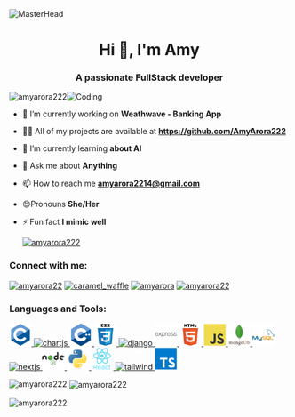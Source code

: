 
<img src="https://i.pinimg.com/originals/4f/e3/31/4fe33144532cacf547c3a3d7c225a210.gif" alt="MasterHead" width="1200" height="300">

<h1 align="center">Hi 👋, I'm Amy</h1>
<h3 align="center">A passionate FullStack developer</h3>
<img align="right" alt="Coding" width="400" src="https://encrypted-tbn0.gstatic.com/images?q=tbn:ANd9GcSx1RCdM8awu6f9ndT7DB_OKq29E_pF1t3ZWPkIEXH0TYZyU4Z9NEMCVW_RTAefaoD8RzQ&usqp=CAU">


<p align="left"> <img src="https://komarev.com/ghpvc/?username=amyarora222&label=Profile%20views&color=0e75b6&style=flat" alt="amyarora222" /> </p>



- 🔭 I’m currently working on **Weathwave - Banking App**

- 👨‍💻 All of my projects are available at **https://github.com/AmyArora222**

- 🌱 I’m currently learning **about AI**

- 💬 Ask me about **Anything**

- 📫 How to reach me **amyarora2214@gmail.com**

- 😊Pronouns **She/Her**
  
- ⚡ Fun fact **I mimic well**

  <p align="left"> <a href="https://github.com/ryo-ma/github-profile-trophy"><img src="https://github-profile-trophy.vercel.app/?username=amyarora222" alt="amyarora222" /></a> </p>

<h3 align="left">Connect with me:</h3>
<p align="left">
<a href="https://linkedin.com/in/amyarora22" target="blank"><img align="center" src="https://raw.githubusercontent.com/rahuldkjain/github-profile-readme-generator/master/src/images/icons/Social/linked-in-alt.svg" alt="amyarora22" height="30" width="40" /></a>
<a href="https://www.hackerrank.com/caramel_waffle" target="blank"><img align="center" src="https://raw.githubusercontent.com/rahuldkjain/github-profile-readme-generator/master/src/images/icons/Social/hackerrank.svg" alt="caramel_waffle" height="30" width="40" /></a>
<a href="https://www.leetcode.com/amyarora" target="blank"><img align="center" src="https://raw.githubusercontent.com/rahuldkjain/github-profile-readme-generator/master/src/images/icons/Social/leet-code.svg" alt="amyarora" height="30" width="40" /></a>
<a href="https://auth.geeksforgeeks.org/user/amyarora22" target="blank"><img align="center" src="https://raw.githubusercontent.com/rahuldkjain/github-profile-readme-generator/master/src/images/icons/Social/geeks-for-geeks.svg" alt="amyarora22" height="30" width="40" /></a>
</p>

<h3 align="left">Languages and Tools:</h3>
<p align="left"> <a href="https://www.cprogramming.com/" target="_blank" rel="noreferrer"> <img src="https://raw.githubusercontent.com/devicons/devicon/master/icons/c/c-original.svg" alt="c" width="40" height="40"/> </a> <a href="https://www.chartjs.org" target="_blank" rel="noreferrer"> <img src="https://www.chartjs.org/media/logo-title.svg" alt="chartjs" width="40" height="40"/> </a> <a href="https://www.w3schools.com/cpp/" target="_blank" rel="noreferrer"> <img src="https://raw.githubusercontent.com/devicons/devicon/master/icons/cplusplus/cplusplus-original.svg" alt="cplusplus" width="40" height="40"/> </a> <a href="https://www.w3schools.com/css/" target="_blank" rel="noreferrer"> <img src="https://raw.githubusercontent.com/devicons/devicon/master/icons/css3/css3-original-wordmark.svg" alt="css3" width="40" height="40"/> </a> <a href="https://www.djangoproject.com/" target="_blank" rel="noreferrer"> <img src="https://cdn.worldvectorlogo.com/logos/django.svg" alt="django" width="40" height="40"/> </a> <a href="https://expressjs.com" target="_blank" rel="noreferrer"> <img src="https://raw.githubusercontent.com/devicons/devicon/master/icons/express/express-original-wordmark.svg" alt="express" width="40" height="40"/> </a> <a href="https://www.w3.org/html/" target="_blank" rel="noreferrer"> <img src="https://raw.githubusercontent.com/devicons/devicon/master/icons/html5/html5-original-wordmark.svg" alt="html5" width="40" height="40"/> </a> <a href="https://developer.mozilla.org/en-US/docs/Web/JavaScript" target="_blank" rel="noreferrer"> <img src="https://raw.githubusercontent.com/devicons/devicon/master/icons/javascript/javascript-original.svg" alt="javascript" width="40" height="40"/> </a> <a href="https://www.mongodb.com/" target="_blank" rel="noreferrer"> <img src="https://raw.githubusercontent.com/devicons/devicon/master/icons/mongodb/mongodb-original-wordmark.svg" alt="mongodb" width="40" height="40"/> </a> <a href="https://www.mysql.com/" target="_blank" rel="noreferrer"> <img src="https://raw.githubusercontent.com/devicons/devicon/master/icons/mysql/mysql-original-wordmark.svg" alt="mysql" width="40" height="40"/> </a> <a href="https://nextjs.org/" target="_blank" rel="noreferrer"> <img src="https://cdn.worldvectorlogo.com/logos/nextjs-2.svg" alt="nextjs" width="40" height="40"/> </a> <a href="https://nodejs.org" target="_blank" rel="noreferrer"> <img src="https://raw.githubusercontent.com/devicons/devicon/master/icons/nodejs/nodejs-original-wordmark.svg" alt="nodejs" width="40" height="40"/> </a> <a href="https://www.python.org" target="_blank" rel="noreferrer"> <img src="https://raw.githubusercontent.com/devicons/devicon/master/icons/python/python-original.svg" alt="python" width="40" height="40"/> </a> <a href="https://reactjs.org/" target="_blank" rel="noreferrer"> <img src="https://raw.githubusercontent.com/devicons/devicon/master/icons/react/react-original-wordmark.svg" alt="react" width="40" height="40"/> </a> <a href="https://tailwindcss.com/" target="_blank" rel="noreferrer"> <img src="https://www.vectorlogo.zone/logos/tailwindcss/tailwindcss-icon.svg" alt="tailwind" width="40" height="40"/> </a> <a href="https://www.typescriptlang.org/" target="_blank" rel="noreferrer"> <img src="https://raw.githubusercontent.com/devicons/devicon/master/icons/typescript/typescript-original.svg" alt="typescript" width="40" height="40"/> </a> </p>

<p><img align="left" src="https://github-readme-stats.vercel.app/api/top-langs?username=amyarora222&show_icons=true&locale=en&layout=compact" alt="amyarora222" /></p>

<p>&nbsp;<img align="center" src="https://github-readme-stats.vercel.app/api?username=amyarora222&show_icons=true&locale=en" alt="amyarora222" /></p>

<p><img align="center" src="https://github-readme-streak-stats.herokuapp.com/?user=amyarora222&" alt="amyarora222" /></p>

